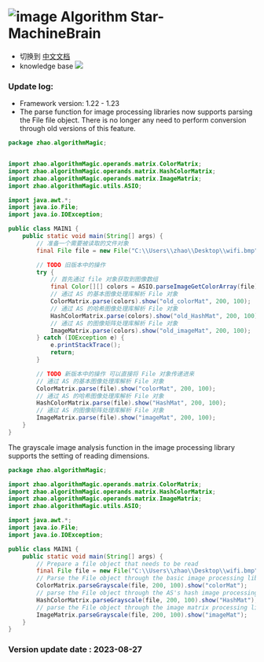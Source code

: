 # ![image](https://user-images.githubusercontent.com/113756063/194830221-abe24fcc-484b-4769-b3b7-ec6d8138f436.png) Algorithm Star-MachineBrain

- 切换到 [中文文档](https://github.com/BeardedManZhao/algorithmStar/blob/Zhao-develop/src_code/README-Chinese.md)
- knowledge base
  <a href="https://github.com/BeardedManZhao/algorithmStar/blob/main/KnowledgeDocument/knowledge%20base.md">
  <img src = "https://user-images.githubusercontent.com/113756063/194832492-f8c184c1-55e8-4f16-943a-34b99ac751d4.png"/>
  </a>

### Update log:

* Framework version: 1.22 - 1.23
* The parse function for image processing libraries now supports parsing the File file object. There is no longer any
  need to perform conversion through old versions of this feature.

```java
package zhao.algorithmMagic;


import zhao.algorithmMagic.operands.matrix.ColorMatrix;
import zhao.algorithmMagic.operands.matrix.HashColorMatrix;
import zhao.algorithmMagic.operands.matrix.ImageMatrix;
import zhao.algorithmMagic.utils.ASIO;

import java.awt.*;
import java.io.File;
import java.io.IOException;

public class MAIN1 {
    public static void main(String[] args) {
        // 准备一个需要被读取的文件对象
        final File file = new File("C:\\Users\\zhao\\Desktop\\wifi.bmp");

        // TODO 旧版本中的操作
        try {
            // 首先通过 file 对象获取到图像数组
            final Color[][] colors = ASIO.parseImageGetColorArray(file);
            // 通过 AS 的基本图像处理库解析 File 对象
            ColorMatrix.parse(colors).show("old_colorMat", 200, 100);
            // 通过 AS 的哈希图像处理库解析 File 对象
            HashColorMatrix.parse(colors).show("old_HashMat", 200, 100);
            // 通过 AS 的图像矩阵处理库解析 File 对象
            ImageMatrix.parse(colors).show("old_imageMat", 200, 100);
        } catch (IOException e) {
            e.printStackTrace();
            return;
        }

        // TODO 新版本中的操作 可以直接将 File 对象传递进来
        // 通过 AS 的基本图像处理库解析 File 对象
        ColorMatrix.parse(file).show("colorMat", 200, 100);
        // 通过 AS 的哈希图像处理库解析 File 对象
        HashColorMatrix.parse(file).show("HashMat", 200, 100);
        // 通过 AS 的图像矩阵处理库解析 File 对象
        ImageMatrix.parse(file).show("imageMat", 200, 100);
    }
}
```

The grayscale image analysis function in the image processing library supports the setting of reading dimensions.

```java
package zhao.algorithmMagic;

import zhao.algorithmMagic.operands.matrix.ColorMatrix;
import zhao.algorithmMagic.operands.matrix.HashColorMatrix;
import zhao.algorithmMagic.operands.matrix.ImageMatrix;
import zhao.algorithmMagic.utils.ASIO;

import java.awt.*;
import java.io.File;
import java.io.IOException;

public class MAIN1 {
    public static void main(String[] args) {
        // Prepare a file object that needs to be read
        final File file = new File("C:\\Users\\zhao\\Desktop\\wifi.bmp");
        // Parse the File object through the basic image processing library of AS. TODO sets the size here and in all grayscale parsing functions later.
        ColorMatrix.parseGrayscale(file, 200, 100).show("colorMat");
        // parse the File object through the AS's hash image processing library
        HashColorMatrix.parseGrayscale(file, 200, 100).show("HashMat");
        // parse the File object through the image matrix processing library of the AS
        ImageMatrix.parseGrayscale(file, 200, 100).show("imageMat");
    }
}
```

### Version update date : 2023-08-27